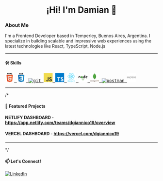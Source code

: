 <h1 align="center">¡Hi! I'm Damian 👋</h1>
  
<h3>About Me</h3>
<p>I'm a Frontend Developer based in Temperley, Buenos Aires, Argentina. I specialize in building scalable and impressive web experiences using the latest technologies like React, TypeScript, Node.js</p>

<hr style="border: 1px solid #ddd;"/>

<h4>🛠️ Skills</h4>
<p> 
  <kbd>
    <a href="https://www.w3.org/html/" target="_blank"> 
      <img src="https://raw.githubusercontent.com/devicons/devicon/master/icons/html5/html5-original-wordmark.svg" alt="html5" width="30" height="30"/>
    </a>
  </kbd>
  <kbd>
    <a href="https://www.w3schools.com/css/" target="_blank"> 
      <img src="https://raw.githubusercontent.com/devicons/devicon/master/icons/css3/css3-original-wordmark.svg" alt="css3" width="30" height="30"/>
    </a>
  </kbd>
  <kbd>
    <a href="https://git-scm.com/" target="_blank">
      <img src="https://www.vectorlogo.zone/logos/git-scm/git-scm-icon.svg" alt="git" width="30" height="30"/>
    </a>
  </kbd> 
  <kbd>
    <a href="https://developer.mozilla.org/en-US/docs/Web/JavaScript" target="_blank">
      <img src="https://raw.githubusercontent.com/devicons/devicon/master/icons/javascript/javascript-original.svg" alt="javascript" width="30" height="30"/>
    </a>
  </kbd>
   <kbd>
     <a href="https://www.typescriptlang.org/" target="_blank">
       <img src="https://raw.githubusercontent.com/devicons/devicon/master/icons/typescript/typescript-original.svg" alt="typescript" width="30" height="30"/>
     </a>
   </kbd>
   <kbd>
     <a href="https://reactjs.org/" target="_blank">
       <img src="https://raw.githubusercontent.com/devicons/devicon/master/icons/react/react-original-wordmark.svg" alt="react" width="30" height="30"/>
     </a>
   </kbd>
   <kbd>
    <a href="https://nodejs.org" target="_blank">
      <img src="https://raw.githubusercontent.com/devicons/devicon/master/icons/nodejs/nodejs-original-wordmark.svg" alt="React Native" width="30" height="30"/>
    </a>
   </kbd>
   <kbd>
     <a href="https://www.mongodb.com/" target="_blank">
       <img src="https://raw.githubusercontent.com/devicons/devicon/master/icons/mongodb/mongodb-original-wordmark.svg" alt="mongodb" width="30" height="30"/>
     </a>
   </kbd>
   <kbd>
     <a href="https://postman.com" target="_blank"> <img src="https://www.vectorlogo.zone/logos/getpostman/getpostman-icon.svg" alt="postman" width="30" height="30"/>
     </a>
   </kbd>
   <kbd>
     <a href="https://expressjs.com" target="_blank">
       <img src="https://raw.githubusercontent.com/devicons/devicon/master/icons/express/express-original-wordmark.svg" alt="express" width="30" height="30"/>
     </a>
   </kbd>  
</p>

<hr style="border: 1px solid #ddd;"/>
/*
<h4>🚀 Featured Projects</h4>
<h4>NETLIFY DASHBOARD - <a href="https://app.netlify.com/teams/dgiannico19/overview">https://app.netlify.com/teams/dgiannico19/overview</a></h4>  
<h4>VERCEL DASHBOARD - <a href="https://vercel.com/dgiannico19">https://vercel.com/dgiannico19</a></h4> 
<hr style="border: 1px solid #ddd;"/>

*/

<h4>📫 Let's Connect!</h4>
<p>
    <a href="https://www.linkedin.com/in/giannico-damian/">
        <img src="https://img.shields.io/badge/LinkedIn-Profile-blue?style=flat-square&logo=linkedin" alt="LinkedIn">
    </a>
</p>
